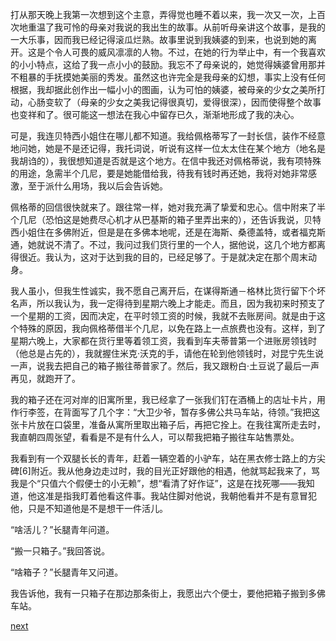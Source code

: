 
打从那天晚上我第一次想到这个主意，弄得觉也睡不着以来，我一次又一次，上百次地重温了我可怜的母亲对我说的我出生的故事。从前听母亲讲这个故事，是我的一大乐事，因而我已经记得滚瓜烂熟。故事里说到我姨婆的到来，也说到她的离开。这是个令人可畏的威风凛凛的人物。不过，在她的行为举止中，有一个我喜欢的小小特点，这给了我一点小小的鼓励。我忘不了母亲说的，她觉得姨婆曾用那并不粗暴的手抚摸她美丽的秀发。虽然这也许完全是我母亲的幻想，事实上没有任何根据，我却据此创作出一幅小小的图画，认为可怕的姨婆，被母亲的少女之美所打动，心肠变软了（母亲的少女之美我记得很真切，爱得很深），因而使得整个故事也变祥和了。很可能这一想法在我心中留存已久，渐渐地形成了我的决心。

可是，我连贝特西小姐住在哪儿都不知道。我给佩格蒂写了一封长信，装作不经意地问她，她是不是还记得，我托词说，听说有这样一位太太住在某个地方（地名是我胡诌的），我很想知道是否就是这个地方。在信中我还对佩格蒂说，我有项特殊的用途，急需半个几尼，要是她能借给我，待我有钱时再还她，我将对她非常感激，至于派什么用场，我以后会告诉她。

佩格蒂的回信很快就来了。跟往常一样，她对我充满了挚爱和忠心。信中附来了半个几尼（恐怕这是她费尽心机才从巴基斯的箱子里弄出来的），还告诉我说，贝特西小姐住在多佛附近，但是是在多佛本地呢，还是在海斯、桑德盖特，或者福克斯通，她就说不清了。不过，我问过我们货行里的一个人，据他说，这几个地方都离得很近。我认为，这对于达到我的目的，已经足够了。于是就决定在那个周末动身。

我人虽小，但我生性诚实，我不愿自己离开后，在谋得斯通－格林比货行留下个坏名声，所以我认为，我一定得待到星期六晚上才能走。而且，因为我初来时预支了一个星期的工资，因而决定，在平时领工资的时候，我就不去账房间。就是由于这个特殊的原因，我向佩格蒂借半个几尼，以免在路上一点旅费也没有。这样，到了星期六晚上，大家都在货行里等着领工资，我看到车夫蒂普第一个进账房领钱时（他总是占先的），我就握住米克·沃克的手，请他在轮到他领钱时，对昆宁先生说一声，说我去把自己的箱子搬往蒂普家了。然后，我又跟粉白·土豆说了最后一声再见，就跑开了。

我的箱子还在河对岸的旧寓所里，我已经拿了一张我们钉在酒桶上的店址卡片，用作行李签，在背面写了几个字：“大卫少爷，暂存多佛公共马车站，待领。”我把这张卡片放在口袋里，准备从寓所里取出箱子后，再把它拴上。在我往寓所走去时，我直朝四周张望，看看是不是有什么人，可以帮我把箱子搬往车站售票处。

我看到有一个双腿长长的青年，赶着一辆空着的小驴车，站在黑衣修士路上的方尖碑[6]附近。我从他身边走过时，我的目光正好跟他的相遇，他就骂起我来了，骂我是个“只值六个假便士的小无赖”，想“看清了好作证”，这是在找死哪——我知道，他这准是指我盯着他看这件事。我站住脚对他说，我朝他看并不是有意冒犯他，只是不知道他是不是想干一件活儿。

“啥活儿？”长腿青年问道。

“搬一只箱子。”我回答说。

“啥箱子？”长腿青年又问道。

我告诉他，我有一只箱子在那边那条街上，我愿出六个便士，要他把箱子搬到多佛车站。

[next](page167.md)